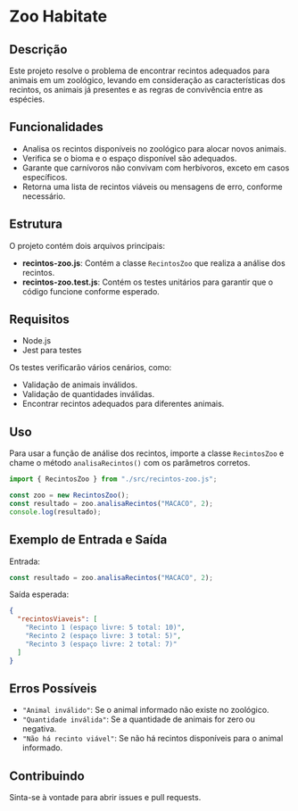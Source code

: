 # Zoo Habitate

## Descrição

Este projeto resolve o problema de encontrar recintos adequados para animais em um zoológico, levando em consideração as características dos recintos, os animais já presentes e as regras de convivência entre as espécies.

## Funcionalidades

- Analisa os recintos disponíveis no zoológico para alocar novos animais.
- Verifica se o bioma e o espaço disponível são adequados.
- Garante que carnívoros não convivam com herbívoros, exceto em casos específicos.
- Retorna uma lista de recintos viáveis ou mensagens de erro, conforme necessário.

## Estrutura

O projeto contém dois arquivos principais:

- **recintos-zoo.js**: Contém a classe `RecintosZoo` que realiza a análise dos recintos.
- **recintos-zoo.test.js**: Contém os testes unitários para garantir que o código funcione conforme esperado.

## Requisitos

- Node.js
- Jest para testes

Os testes verificarão vários cenários, como:

- Validação de animais inválidos.
- Validação de quantidades inválidas.
- Encontrar recintos adequados para diferentes animais.

## Uso

Para usar a função de análise dos recintos, importe a classe `RecintosZoo` e chame o método `analisaRecintos()` com os parâmetros corretos.

```javascript
import { RecintosZoo } from "./src/recintos-zoo.js";

const zoo = new RecintosZoo();
const resultado = zoo.analisaRecintos("MACACO", 2);
console.log(resultado);
```

## Exemplo de Entrada e Saída

Entrada:

```javascript
const resultado = zoo.analisaRecintos("MACACO", 2);
```

Saída esperada:

```json
{
  "recintosViaveis": [
    "Recinto 1 (espaço livre: 5 total: 10)",
    "Recinto 2 (espaço livre: 3 total: 5)",
    "Recinto 3 (espaço livre: 2 total: 7)"
  ]
}
```

## Erros Possíveis

- `"Animal inválido"`: Se o animal informado não existe no zoológico.
- `"Quantidade inválida"`: Se a quantidade de animais for zero ou negativa.
- `"Não há recinto viável"`: Se não há recintos disponíveis para o animal informado.

## Contribuindo

Sinta-se à vontade para abrir issues e pull requests.
